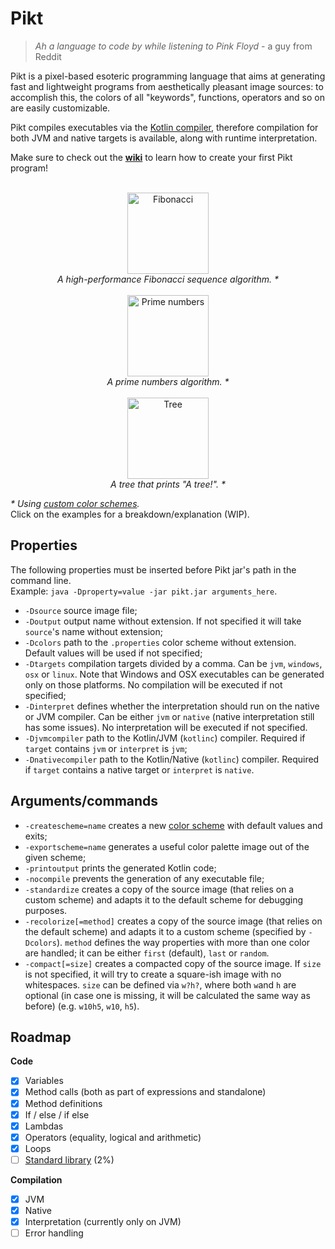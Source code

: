 # Pikt

> _Ah a language to code by while listening to Pink Floyd_ - a guy from Reddit

Pikt is a pixel-based esoteric programming language that aims at generating fast and lightweight programs from aesthetically pleasant image sources: to accomplish this, the colors of all "keywords", functions, operators and so on are easily customizable.
  
Pikt compiles executables via the [Kotlin compiler](https://kotlinlang.org/docs/command-line.html), therefore compilation for both JVM and native targets is available, along with runtime interpretation.

Make sure to check out the **[wiki](https://github.com/iAmGio/pikt/wiki)** to learn how to create your first Pikt program! 

<p align="center">
  <br>
  <a href="https://github.com/iAmGio/pikt/wiki/Fibonacci:-breakdown" target="_blank">
    <img width="130" src="https://i.imgur.com/1KFhhic.png" alt="Fibonacci" /><br>
  </a>
  <i>A high-performance Fibonacci sequence algorithm. *</i>
  <br><br>
  <img width="130" src="https://i.imgur.com/LFYekAD.png" alt="Prime numbers" /><br>
  <i>A prime numbers algorithm. *</i>
  <br><br>
  <a href="https://github.com/iAmGio/pikt/wiki/Tree:-breakdown" target="_blank">
    <img width="130" src="https://i.imgur.com/aKg4I59.png" alt="Tree" /><br></a>
  <i>A tree that prints "A tree!". *</i>
</p>

_* Using [custom color schemes](https://github.com/iAmGio/pikt/blob/master/src/test/resources/schemes)._  
Click on the examples for a breakdown/explanation (WIP).

## Properties
The following properties must be inserted before Pikt jar's path in the command line.  
Example: `java -Dproperty=value -jar pikt.jar arguments_here`.  

- `-Dsource` source image file;
- `-Doutput` output name without extension. If not specified it will take `source`'s name without extension;
- `-Dcolors` path to the `.properties` color scheme without extension. Default values will be used if not specified;
- `-Dtargets` compilation targets divided by a comma. Can be `jvm`, `windows`, `osx` or `linux`. Note that Windows and OSX executables can be generated only on those platforms. No compilation will be executed if not specified;
- `-Dinterpret` defines whether the interpretation should run on the native or JVM compiler. Can be either `jvm` or `native` (native interpretation still has some issues). No interpretation will be executed if not specified.
- `-Djvmcompiler` path to the Kotlin/JVM (`kotlinc`) compiler. Required if `target` contains `jvm` or `interpret` is `jvm`;
- `-Dnativecompiler` path to the Kotlin/Native (`kotlinc`) compiler. Required if `target` contains a native target or `interpret` is `native`.

## Arguments/commands

- `-createscheme=name` creates a new [color scheme](https://github.com/iAmGio/pikt/blob/master/src/main/resources/properties/colors.properties) with default values and exits;
- `-exportscheme=name` generates a useful color palette image out of the given scheme;
- `-printoutput` prints the generated Kotlin code;
- `-nocompile` prevents the generation of any executable file;
- `-standardize` creates a copy of the source image (that relies on a custom scheme) and adapts it to the default scheme for debugging purposes.
- `-recolorize[=method]` creates a copy of the source image (that relies on the default scheme) and adapts it to a custom scheme (specified by `-Dcolors`). `method` defines the way properties with more than one color are handled; it can be either `first` (default), `last` or `random`.
- `-compact[=size]` creates a compacted copy of the source image. If `size` is not specified, it will try to create a square-ish image with no whitespaces. `size` can be defined via `w?h?`, where both `w`and `h` are optional (in case one is missing, it will be calculated the same way as before) (e.g. `w10h5`, `w10`, `h5`).

## Roadmap

**Code**
- [x] Variables
- [x] Method calls (both as part of expressions and standalone)
- [x] Method definitions
- [x] If / else / if else
- [x] Lambdas
- [x] Operators (equality, logical and arithmetic)
- [x] Loops
- [ ] [Standard library](https://github.com/iAmGio/pikt/tree/master/src/main/resources/pikt.stdlib) (2%)

**Compilation**
- [x] JVM
- [x] Native
- [x] Interpretation (currently only on JVM)
- [ ] Error handling